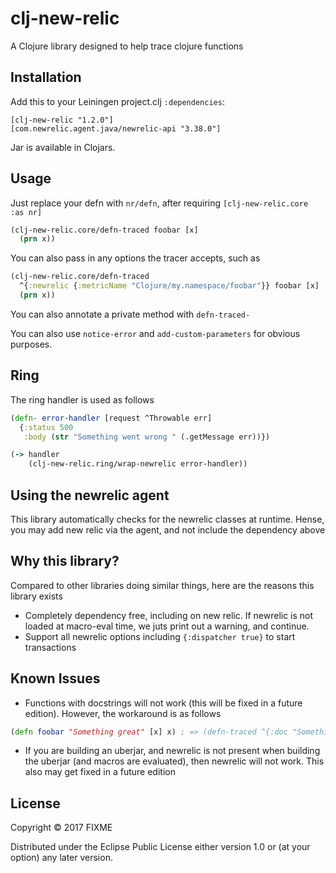 # clj-new-relic

A Clojure library designed to help trace clojure functions

## Installation

Add this to your Leiningen project.clj `:dependencies`:

    [clj-new-relic "1.2.0"]
    [com.newrelic.agent.java/newrelic-api "3.38.0"]

Jar is available in Clojars.

## Usage

Just replace your defn with `nr/defn`, after requiring `[clj-new-relic.core :as nr]`

```clojure
(clj-new-relic.core/defn-traced foobar [x]
  (prn x))
```

You can also pass in any options the tracer accepts, such as

```clojure
(clj-new-relic.core/defn-traced
  ^{:newrelic {:metricName "Clojure/my.namespace/foobar"}} foobar [x]
  (prn x))
```

You can also annotate a private method with `defn-traced-`

You can also use `notice-error` and `add-custom-parameters` for obvious purposes.

## Ring

The ring handler is used as follows

```clojure
(defn- error-handler [request ^Throwable err]
  {:status 500
   :body (str "Something went wrong " (.getMessage err))})

(-> handler
    (clj-new-relic.ring/wrap-newrelic error-handler))
```

## Using the newrelic agent

This library automatically checks for the newrelic classes at runtime. Hense, you may add new relic via the agent, and not include the dependency above

## Why this library?

Compared to other libraries doing similar things, here are the reasons this library exists

* Completely dependency free, including on new relic. If newrelic is not loaded at macro-eval time, we juts print out a warning, and continue.
* Support all newrelic options including `{:dispatcher true}` to start transactions

## Known Issues

* Functions with docstrings will not work (this will be fixed in a future edition). However, the workaround is as follows

```clojure
(defn foobar "Something great" [x] x) ; => (defn-traced ^{:doc "Something great"} foobar [x] x)
```

* If you are building an uberjar, and newrelic is not present when building the uberjar (and macros are evaluated), then newrelic will not work. This also may get fixed in a future edition

## License

Copyright © 2017 FIXME

Distributed under the Eclipse Public License either version 1.0 or (at
your option) any later version.
